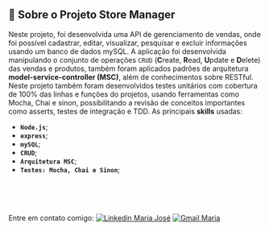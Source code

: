 
##  🚀 Sobre o Projeto Store Manager 

Neste projeto, foi desenvolvida uma API de gerenciamento de vendas, onde foi possível cadastrar, editar, visualizar, pesquisar e excluir informações usando um banco de dados mySQL. A aplicação foi desenvolvida manipulando o conjunto de operações `CRUD` (**C**reate, **R**ead, **U**pdate e **D**elete) das vendas e produtos, também foram aplicados padrões de arquitetura <strong>model-service-controller (MSC)</strong>, além de conhecimentos sobre RESTful. Neste projeto também foram desenvolvidos testes unitários com cobertura de 100% das linhas e funções do projetos, usando ferramentas como Mocha, Chai e sinon, possibilitando a revisão de conceitos importantes como asserts, testes de integração e TDD. 
As principais <strong>skills</strong> usadas:
- **`Node.js`**;
- **`express`**;
- **`mySQL`**;
- **`CRUD`**; 
- **`Arquitetura MSC`**;
- **`Testes: Mocha, Chai e Sinon`**;
<br>


<br/>  <br/> Entre em contato comigo: [![Linkedin Maria José](https://img.shields.io/badge/-mariejl-blue?style=flat-square&logo=Linkedin&logoColor=white&link=https://linkedin.com/in/mariejl/)](https://linkedin.com/in/mariejl/)
[![Gmail Maria](https://img.shields.io/badge/-mariajr.lisboa@gmail.com-c14438?style=flat-square&logo=Gmail&logoColor=white&link=mailto:mariajr.lisboa@gmail.com)](mailto:mariajr.lisboa@gmail.com)


